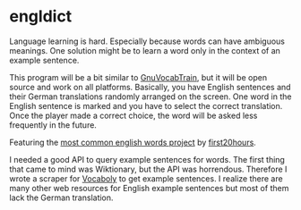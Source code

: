 engldict
========

Language learning is hard. Especially because words can have ambiguous meanings.
One solution might be to learn a word only in the context of an example sentence.

This program will be a bit similar to [GnuVocabTrain](http://de.wikipedia.org/wiki/GnuVocabTrain), but it will be open source
and work on all platforms.
Basically, you have English sentences and their German translations randomly
arranged on the screen. One word in the English sentence is marked and you
have to select the correct translation. Once the player made a correct choice,
the word will be asked less frequently in the future.

Featuring the [most common english words project](https://github.com/first20hours/google-10000-english) by [first20hours](https://github.com/first20hours).

I needed a good API to query example sentences for words.
The first thing that came to mind was Wiktionary, but the API was horrendous.
Therefore I wrote a scraper for [Vocaboly](http://www.vokaboly.de/bs/index.php) to get example sentences.
I realize there are many other web resources for English example sentences but
most of them lack the German translation.
